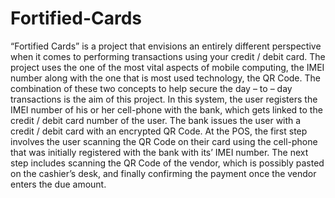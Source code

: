 # Fortified-Cards

“Fortified Cards” is a project that envisions an entirely different perspective when it comes to performing transactions using your credit / debit card. The project uses the one of the most vital aspects of mobile computing, the IMEI number along with the one that is most used technology, the QR Code. The combination of these two concepts to help secure the day – to – day transactions is the aim of this project. In this system, the user registers the IMEI number of his or her cell-phone with the bank, which gets linked to the credit / debit card number of the user. The bank issues the user with a credit / debit card with an encrypted QR Code. At the POS, the first step involves the user scanning the QR Code on their card using the cell-phone that was initially registered with the bank with its’ IMEI number. The next step includes scanning the QR Code of the vendor, which is possibly pasted on the cashier’s desk, and finally confirming the payment once the vendor enters the due amount.

